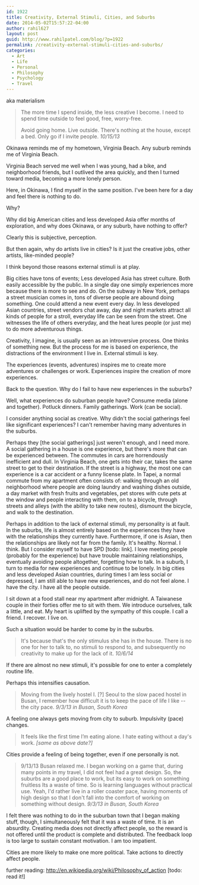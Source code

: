 ```yaml
---
id: 1922
title: Creativity, External Stimuli, Cities, and Suburbs
date: 2014-05-02T15:57:22-04:00
author: rahil627
layout: post
guid: http://www.rahilpatel.com/blog/?p=1922
permalink: /creativity-external-stimuli-cities-and-suburbs/
categories:
  - Art
  - Life
  - Personal
  - Philosophy
  - Psychology
  - Travel
---
```

aka materialism

<blockquote>The more time I spend inside, the less creative I become. I need to spend time outside to feel good, free, worry-free.

Avoid going home. Live outside. There's nothing at the house, except a bed. Only go if I invite people.
<cite>10/15/13</cite>
</blockquote>

Okinawa reminds me of my hometown, Virginia Beach. Any suburb reminds me of Virginia Beach.

Virginia Beach served me well when I was young, had a bike, and neighborhood friends, but I outlived the area quickly, and then I turned toward media, becoming a more lonely person.

Here, in Okinawa, I find myself in the same position. I've been here for a day and feel there is nothing to do.

Why?

Why did big American cities and less developed Asia offer months of exploration, and why does Okinawa, or any suburb, have nothing to offer?

Clearly this is subjective, perception.

But then again, why do artists live in cities? Is it just the creative jobs, other artists, like-minded people?

I think beyond those reasons external stimuli is at play.

Big cities have tons of events; Less developed Asia has street culture. Both easily accessible by the public. In a single day one simply experiences more because there is more to see and do. On the subway in New York, perhaps a street musician comes in, tons of diverse people are abound doing something. One could attend a new event every day. In less developed Asian countries, street vendors chat away, day and night markets attract all kinds of people for a stroll, everyday life can be seen from the street. One witnesses the life of others everyday, and the heat lures people (or just me) to do more adventurous things.

Creativity, I imagine, is usually seen as an introversive process. One thinks of something new. But the process for me is based on experience, the distractions of the environment I live in. External stimuli is key.

The experiences (events, adventures) inspires me to create more adventures or challenges or work. Experiences inspire the creation of more experiences.

Back to the question. Why do I fail to have new experiences in the suburbs?

Well, what experiences do suburban people have? Consume media (alone and together). Potluck dinners. Family gatherings. Work (can be social).

I consider anything social as creative. Why didn't the social gatherings feel like significant experiences? I can't remember having many adventures in the suburbs.

Perhaps they [the social gatherings] just weren't enough, and I need more. A social gathering in a house is one experience, but there's more that can be experienced between. The commutes in cars are horrendously inefficient and dull. In Virginia Beach, one gets into their car, takes the same street to get to their destination. If the street is a highway, the most one can experience is a car accident or a funny license plate. In Tapei, a normal commute from my apartment often consists of: walking through an old neighborhood where people are doing laundry and washing dishes outside, a day market with fresh fruits and vegetables, pet stores with cute pets at the window and people interacting with them, on to a bicycle, through streets and alleys (with the ability to take new routes), dismount the bicycle, and walk to the destination.

Perhaps in addition to the lack of external stimuli, my personality is at fault. In the suburbs, life is almost entirely based on the experiences they have with the relationships they currently have. Furthermore, if one is Asian, then the relationships are likely not far from the family. It's healthy. Normal. I think. But I consider myself to have SPD [todo: link]. I love meeting people (probably for the experience) but have trouble maintaining relationships, eventually avoiding people altogether, forgetting how to talk. In a suburb, I turn to media for new experiences and continue to be lonely. In big cities and less developed Asian countries, during times I am less social or depressed, I am still able to have new experiences, and do not feel alone. I have the city. I have all the people outside.

I sit down at a food stall near my apartment after midnight. A Taiwanese couple in their forties offer me to sit with them. We introduce ourselves, talk a little, and eat. My heart is uplifted by the sympathy of this couple. I call a friend. I recover. I live on.

Such a situation would be harder to come by in the suburbs.

<blockquote>
It's because that's the only stimulus she has in the house. There is no one for her to talk to, no stimuli to respond to, and subsequently no creativity to make up for the lack of it.
<cite>10/6/14</cite>
</blockquote>

If there are almost no new stimuli, it's possible for one to enter a completely routine life.

Perhaps this intensifies causation.

<blockquote>
Moving from the lively hostel I. [?] Seoul to the slow paced hostel in Busan, I remember how difficult it is to keep the pace of life I like -- the city pace.
<cite>9/3/13 in Busan, South Korea</cite>
</blockquote>

A feeling one always gets moving from city to suburb. Impulsivity (pace) changes.



<blockquote>It feels like the first time I’m eating alone. I hate eating without a day's work.
<cite>[same as above date?]</cite>
</blockquote>

Cities provide a feeling of being together, even if one personally is not.



<blockquote>9/13/13
Busan relaxed me. I began working on a game that, during many points in my travel, I did not feel had a great design. So, the suburbs are a good place to work, but its easy to work on something fruitless Its a waste of time. So is learning languages without practical use. Yeah, I'd rather live in a roller coaster pace, having moments of high design so that I don't fall into the comfort of working on something without design.
<cite>9/3/13 in Busan, South Korea</cite>
</blockquote>

I felt there was nothing to do in the suburban town that I began making stuff, though, I simultaneously felt that it was a waste of time. It is an absurdity. Creating media does not directly affect people, so the reward is not offered until the product is complete and distributed. The feedback loop is too large to sustain constant motivation. I am too impatient.

Cities are more likely to make one more political. Take actions to directly affect people.

further reading:
http://en.wikipedia.org/wiki/Philosophy_of_action [todo: read it!]